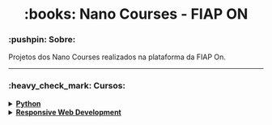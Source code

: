 <h1 align="center"> :books: Nano Courses - FIAP ON </h1>

<h3> :pushpin: Sobre: </h3>
<p>Projetos dos Nano Courses realizados na plataforma da FIAP On.</p>

<hr>

<h3> :heavy_check_mark: Cursos: </h3>

<details>
    <summary> <a href="https://github.com/fslaurafs/NanoCourses-FiapOn/tree/main/Python" target="_blank"><strong>Python</strong></a> </summary>
    <p> A linguagem Python é considerada uma das melhores para iniciantes em programação, além de ser muito poderosa. Aprenda os principais recursos dessa linguagem. </p>
</details>

<details>
    <summary> <a href="https://github.com/fslaurafs/NanoCourses-FiapOn/tree/main/Responsive%20Web%20Development" target="_blank"><strong>Responsive Web Development</strong></a> </summary>
    <p> Neste módulo você vai aprender a criar sites responsivos, com as tecnologias HTML5, CSS3, Javascript, jQuery, Bootstrap e React, e dinâmicos, com as classes Java: Servlets. </p>
</details>
